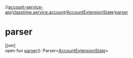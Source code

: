 //[account-service-api](../../../index.md)/[classtime.service.account](../index.md)/[AccountExtensionState](index.md)/[parser](parser.md)

# parser

[jvm]\
open fun [parser](parser.md)(): Parser&lt;[AccountExtensionState](index.md)&gt;
